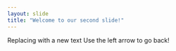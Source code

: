 ```yaml
---
layout: slide
title: "Welcome to our second slide!"
---
```

Replacing with a new text
Use the left arrow to go back!
